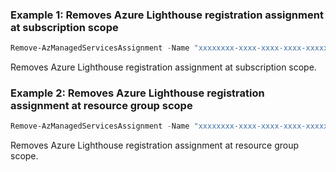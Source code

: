### Example 1: Removes Azure Lighthouse registration assignment at subscription scope
```powershell
Remove-AzManagedServicesAssignment -Name "xxxxxxxx-xxxx-xxxx-xxxx-xxxxxxxxxxxx" -Scope "/subscriptions/xxxxxxxx-xxxx-xxxx-xxxx-xxxxxxxxxxxx"
```

Removes Azure Lighthouse registration assignment at subscription scope.

### Example 2: Removes Azure Lighthouse registration assignment at resource group scope
```powershell
Remove-AzManagedServicesAssignment -Name "xxxxxxxx-xxxx-xxxx-xxxx-xxxxxxxxxxxx" -Scope "/subscriptions/xxxxxxxx-xxxx-xxxx-xxxx-xxxxxxxxxxxx/resourceGroups/testgroup"
```

Removes Azure Lighthouse registration assignment at resource group scope.